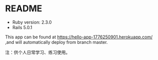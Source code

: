 # README

* Ruby version: 2.3.0
* Rails 5.0.1

This app can be found at https://hello-app-1776250901.herokuapp.com/ 
,and will automatically deploy from  branch master.

注：供个人日常学习、练习使用。
